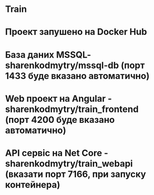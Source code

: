 # Train
# Проект запушено на Docker Hub
# База даних MSSQL- sharenkodmytry/mssql-db    (порт 1433 буде вказано автоматично)
# Web проект на Angular - sharenkodmytry/train_frontend (порт 4200 буде вказано автоматично) 
# API сервіс на Net Core - sharenkodmytry/train_webapi  (вказати порт 7166, при запуску контейнера)
